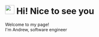 <h1>
 <img src="https://emojis.slackmojis.com/emojis/images/1531849430/4246/blob-sunglasses.gif?1531849430" width="30"/>
<!--  <img src="https://emojis.slackmojis.com/emojis/images/1643514733/7377/hello_fox.gif?1643514733" width="40"/>  -->
 Hi! Nice to see you
</h1>

<p>
 Welcome to my page!</br> 
 I'm Andrew, software engineer
</p>

<!--
<p >
 <img float="right" src="https://octodex.github.com/images/hula_loop_octodex03.gif" width="250px">
</p>
-->

<!--
**andrewrunner/andrewrunner** is a ✨ _special_ ✨ repository because its `README.md` (this file) appears on your GitHub profile.
https://octodex.github.com/images/hula_loop_octodex03.gif
Here are some ideas to get you started:

- 🔭 I’m currently working on ...
- 🌱 I’m currently learning ...
- 👯 I’m looking to collaborate on ...
- 🤔 I’m looking for help with ...
- 💬 Ask me about ...
- 📫 How to reach me: ...
- 😄 Pronouns: ...
- ⚡ Fun fact: ...
-->
